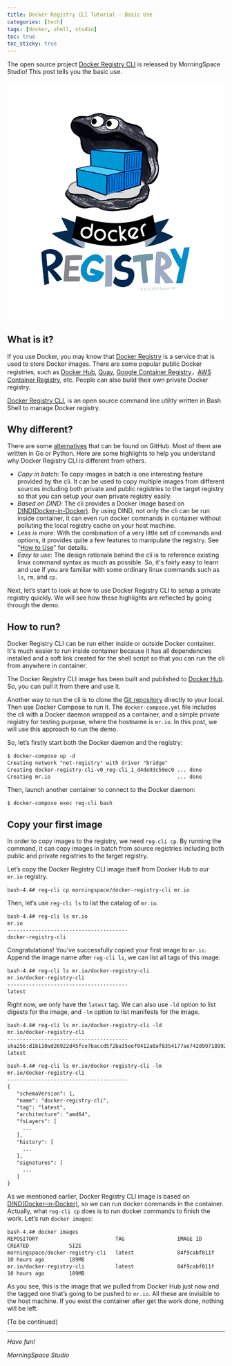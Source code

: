 ```yaml
---
title: Docker Registry CLI Tutorial - Basic Use
categories: [tech]
tags: [docker, shell, studio]
toc: true
toc_sticky: true
---
```


The open source project [Docker Registry CLI](https://github.com/morningspace/docker-registry-cli) is released by MorningSpace Studio! This post tells you the basic use.

![](/assets/images/studio/docker_registry.png)

## What is it?

If you use Docker, you may know that [Docker Registry](https://docs.docker.com/registry/) is a service that is used to store Docker images. There are some popular public Docker registries, such as [Docker Hub](https://hub.docker.com/), [Quay](https://quay.io/), [Google Container Registry](https://cloud.google.com/container-registry/)，[AWS Container Registry](https://aws.amazon.com/ecr/), etc. People can also build their own private Docker registry.

[Docker Registry CLI](https://github.com/morningspace/docker-registry-cli), is an open source command line utility written in Bash Shell to manage Docker registry.

## Why different?

There are some [alternatives](https://github.com/search?q=docker+registry+cli&type=Repositories) that can be found on GitHub. Most of them are written in Go or Python. Here are some highlights to help you understand why Docker Registry CLI is different from others.

* *Copy in batch*: To copy images in batch is one interesting feature provided by the cli. It can be used to copy multiple images from different sources including both private and public registries to the target registry so that you can setup your own private registry easily.
* *Based on DIND*: The cli provides a Docker image based on [DIND(Docker-in-Docker)](https://github.com/jpetazzo/dind). By using DIND, not only the cli can be run inside container, it can even run docker commands in container without polluting the local registry cache on your host machine.
* *Less is more*: With the combination of a very little set of commands and options, it provides quite a few features to manipulate the registry. See "[How to Use](#how-to-use)" for details.
* *Easy to use*: The design rationale behind the cli is to reference existing linux command syntax as much as possible. So, it's fairly easy to learn and use if you are familiar with some ordinary linux commands such as `ls`, `rm`, and `cp`.

Next, let’s start to look at how to use Docker Registry CLI to setup a private registry quickly. We will see how these highlights are reflected by going through the demo.

## How to run?

Docker Registry CLI can be run either inside or outside Docker container. It's much easier to run inside container because it has all dependencies installed and a soft link created for the shell script so that you can run the cli from anywhere in container.

The Docker Registry CLI image has been built and published to [Docker Hub](https://cloud.docker.com/u/morningspace/repository/docker/morningspace/docker-registry-cli). So, you can pull it from there and use it.

Another way to run the cli is to clone the [Git repository](https://github.com/morningspace/docker-registry-cli) directly to your local. Then use Docker Compose to run it. The `docker-compose.yml` file includes the cli with a Docker daemon wrapped as a container, and a simple private registry for testing purpose, where the hostname is `mr.io`. In this post, we will use this approach to run the demo.

So, let’s firstly start both the Docker daemon and the registry:

```shell
$ docker-compose up -d
Creating network "net-registry" with driver "bridge"
Creating docker-registry-cli-v0_reg-cli_1_d4de93c59ec0 ... done
Creating mr.io                                         ... done
```

Then, launch another container to connect to the Docker daemon:

```shell
$ docker-compose exec reg-cli bash
```

## Copy your first image

In order to copy images to the registry, we need `reg-cli cp`. By running the command, it can copy images in batch from source registries including both public and private registries to the target registry.

Let’s copy the Docker Registry CLI image itself from Docker Hub to our `mr.io` registry.

```shell
bash-4.4# reg-cli cp morningspace/docker-registry-cli mr.io
```

Then, let’s use `reg-cli ls` to list the catalog of `mr.io`.

```shell
bash-4.4# reg-cli ls mr.io
mr.io
---------------------------------------
docker-registry-cli
```

Congratulations! You’ve successfully copied your first image to `mr.io`. Append the image name after `reg-cli ls`, we can list all tags of this image.

```shell
bash-4.4# reg-cli ls mr.io/docker-registry-cli
mr.io/docker-registry-cli
---------------------------------------
latest
```

Right now, we only have the `latest` tag. We can also use `-ld` option to list digests for the image, and `-lm` option to list manifests for the image.

```shell
bash-4.4# reg-cli ls mr.io/docker-registry-cli -ld
mr.io/docker-registry-cli
---------------------------------------
sha256:d1b110ad26922d45fce7baccd572ba35eef0412a0af8354177ae742d99718992 latest
```

```shell
bash-4.4# reg-cli ls mr.io/docker-registry-cli -lm
mr.io/docker-registry-cli
---------------------------------------
{
   "schemaVersion": 1,
   "name": "docker-registry-cli",
   "tag": "latest",
   "architecture": "amd64",
   "fsLayers": [
     ...
   ],
   "history": [
     ...
   ],
   "signatures": [
     ...
   ]
}
```

As we mentioned earlier, Docker Registry CLI image is based on [DIND(Docker-in-Docker)](https://github.com/jpetazzo/dind), so we can run docker commands in the container. Actually, what `reg-cli cp` does is to run docker commands to finish the work. Let’s run `docker images`:

```shell
bash-4.4# docker images
REPOSITORY                         TAG                 IMAGE ID            CREATED             SIZE
morningspace/docker-registry-cli   latest              84f9cabf011f        10 hours ago        189MB
mr.io/docker-registry-cli          latest              84f9cabf011f        10 hours ago        189MB
```

As you see, this is the image that we pulled from Docker Hub just now and the tagged one that’s going to be pushed to `mr.io`. All these are invisible to the host machine. If you exist the container after get the work done, nothing will be left.

(To be continued)

---
*Have fun!*

*MorningSpace Studio*